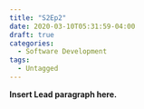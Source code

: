 ```yaml
---
title: "S2Ep2"
date: 2020-03-10T05:31:59-04:00
draft: true
categories:
  - Software Development
tags:
  - Untagged
---
```


**Insert Lead paragraph here.**